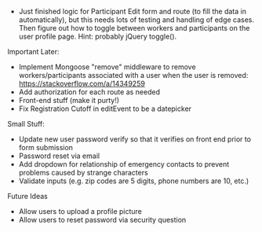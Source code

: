 - Just finished logic for Participant Edit form and route (to fill the data in automatically), but this needs lots of testing and handling of edge cases. Then figure out how to toggle between workers and participants on the user profile page. Hint: probably jQuery toggle().

Important Later:
- Implement Mongoose "remove" middleware to remove workers/participants associated with a user when the user is removed: https://stackoverflow.com/a/14349259
- Add authorization for each route as needed
- Front-end stuff (make it purty!)
- Fix Registration Cutoff in editEvent to be a datepicker


Small Stuff:
- Update new user password verify so that it verifies on front end prior to form submission
- Password reset via email
- Add dropdown for relationship of emergency contacts to prevent problems caused by strange characters
- Validate inputs (e.g. zip codes are 5 digits, phone numbers are 10, etc.)


Future Ideas
- Allow users to upload a profile picture
- Allow users to reset password via security question
